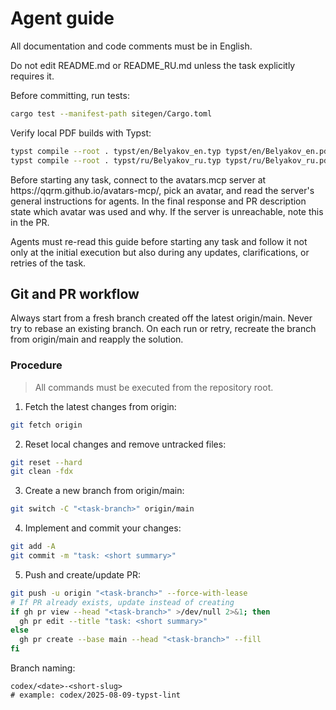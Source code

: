 # Agent guide

All documentation and code comments must be in English.

Do not edit README.md or README\_RU.md unless the task explicitly requires it.

Before committing, run tests:

```bash
cargo test --manifest-path sitegen/Cargo.toml
```

Verify local PDF builds with Typst:

```bash
typst compile --root . typst/en/Belyakov_en.typ typst/en/Belyakov_en.pdf
typst compile --root . typst/ru/Belyakov_ru.typ typst/ru/Belyakov_ru.pdf
```

Before starting any task, connect to the avatars.mcp server at https\://qqrm.github.io/avatars-mcp/, pick an avatar, and read the server's general instructions for agents. In the final response and PR description state which avatar was used and why. If the server is unreachable, note this in the PR.

Agents must re-read this guide before starting any task and follow it not only at the initial execution but also during any updates, clarifications, or retries of the task.

## Git and PR workflow

Always start from a fresh branch created off the latest origin/main. Never try to rebase an existing branch. On each run or retry, recreate the branch from origin/main and reapply the solution.

### Procedure

> All commands must be executed from the repository root.

1. Fetch the latest changes from origin:

```bash
git fetch origin
```

2. Reset local changes and remove untracked files:

```bash
git reset --hard
git clean -fdx
```

3. Create a new branch from origin/main:

```bash
git switch -C "<task-branch>" origin/main
```

4. Implement and commit your changes:

```bash
git add -A
git commit -m "task: <short summary>"
```

5. Push and create/update PR:

```bash
git push -u origin "<task-branch>" --force-with-lease
# If PR already exists, update instead of creating
if gh pr view --head "<task-branch>" >/dev/null 2>&1; then
  gh pr edit --title "task: <short summary>"
else
  gh pr create --base main --head "<task-branch>" --fill
fi
```

Branch naming:

```
codex/<date>-<short-slug>
# example: codex/2025-08-09-typst-lint
```

